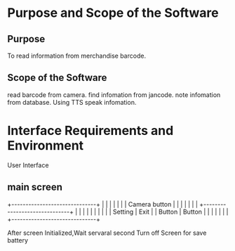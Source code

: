 # Purpose and Scope of the Software
## Purpose
 To read information from merchandise barcode.
## Scope of the Software
 read barcode from camera.
 find infomation from jancode.
 note infomation from database.
 Using TTS speak infomation.
 
#  Interface Requirements and Environment
  User Interface
## main screen

   +------------------------------+
   |                              |
   |                              |
   |                              |
   |      Camera button           |
   |                              |
   |                              |
   |                              |
   +------------------------------+
   |              |               |
   |              |               |
   |              |               |
   |   Setting    |    Exit       |
   |   Button     |    Button     |
   |              |               |
   |              |               |
   +------------------------------+
   
  After screen Initialized,Wait servaral second Turn off Screen for save battery


  